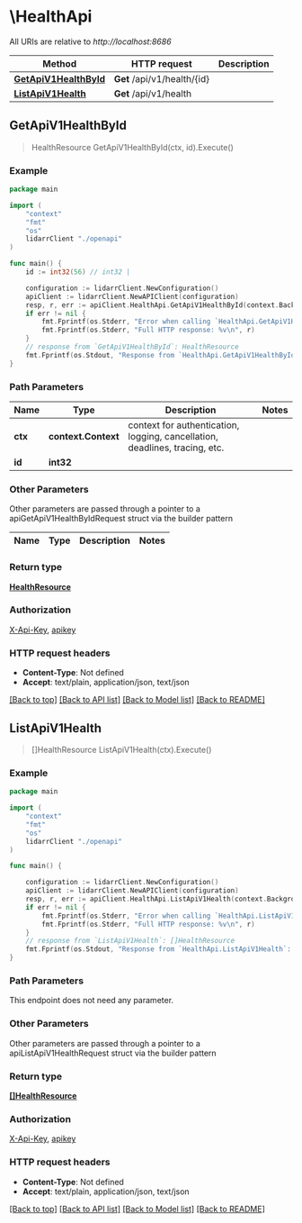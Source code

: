 # \HealthApi

All URIs are relative to *http://localhost:8686*

Method | HTTP request | Description
------------- | ------------- | -------------
[**GetApiV1HealthById**](HealthApi.md#GetApiV1HealthById) | **Get** /api/v1/health/{id} | 
[**ListApiV1Health**](HealthApi.md#ListApiV1Health) | **Get** /api/v1/health | 



## GetApiV1HealthById

> HealthResource GetApiV1HealthById(ctx, id).Execute()



### Example

```go
package main

import (
    "context"
    "fmt"
    "os"
    lidarrClient "./openapi"
)

func main() {
    id := int32(56) // int32 | 

    configuration := lidarrClient.NewConfiguration()
    apiClient := lidarrClient.NewAPIClient(configuration)
    resp, r, err := apiClient.HealthApi.GetApiV1HealthById(context.Background(), id).Execute()
    if err != nil {
        fmt.Fprintf(os.Stderr, "Error when calling `HealthApi.GetApiV1HealthById``: %v\n", err)
        fmt.Fprintf(os.Stderr, "Full HTTP response: %v\n", r)
    }
    // response from `GetApiV1HealthById`: HealthResource
    fmt.Fprintf(os.Stdout, "Response from `HealthApi.GetApiV1HealthById`: %v\n", resp)
}
```

### Path Parameters


Name | Type | Description  | Notes
------------- | ------------- | ------------- | -------------
**ctx** | **context.Context** | context for authentication, logging, cancellation, deadlines, tracing, etc.
**id** | **int32** |  | 

### Other Parameters

Other parameters are passed through a pointer to a apiGetApiV1HealthByIdRequest struct via the builder pattern


Name | Type | Description  | Notes
------------- | ------------- | ------------- | -------------


### Return type

[**HealthResource**](HealthResource.md)

### Authorization

[X-Api-Key](../README.md#X-Api-Key), [apikey](../README.md#apikey)

### HTTP request headers

- **Content-Type**: Not defined
- **Accept**: text/plain, application/json, text/json

[[Back to top]](#) [[Back to API list]](../README.md#documentation-for-api-endpoints)
[[Back to Model list]](../README.md#documentation-for-models)
[[Back to README]](../README.md)


## ListApiV1Health

> []HealthResource ListApiV1Health(ctx).Execute()



### Example

```go
package main

import (
    "context"
    "fmt"
    "os"
    lidarrClient "./openapi"
)

func main() {

    configuration := lidarrClient.NewConfiguration()
    apiClient := lidarrClient.NewAPIClient(configuration)
    resp, r, err := apiClient.HealthApi.ListApiV1Health(context.Background()).Execute()
    if err != nil {
        fmt.Fprintf(os.Stderr, "Error when calling `HealthApi.ListApiV1Health``: %v\n", err)
        fmt.Fprintf(os.Stderr, "Full HTTP response: %v\n", r)
    }
    // response from `ListApiV1Health`: []HealthResource
    fmt.Fprintf(os.Stdout, "Response from `HealthApi.ListApiV1Health`: %v\n", resp)
}
```

### Path Parameters

This endpoint does not need any parameter.

### Other Parameters

Other parameters are passed through a pointer to a apiListApiV1HealthRequest struct via the builder pattern


### Return type

[**[]HealthResource**](HealthResource.md)

### Authorization

[X-Api-Key](../README.md#X-Api-Key), [apikey](../README.md#apikey)

### HTTP request headers

- **Content-Type**: Not defined
- **Accept**: text/plain, application/json, text/json

[[Back to top]](#) [[Back to API list]](../README.md#documentation-for-api-endpoints)
[[Back to Model list]](../README.md#documentation-for-models)
[[Back to README]](../README.md)


